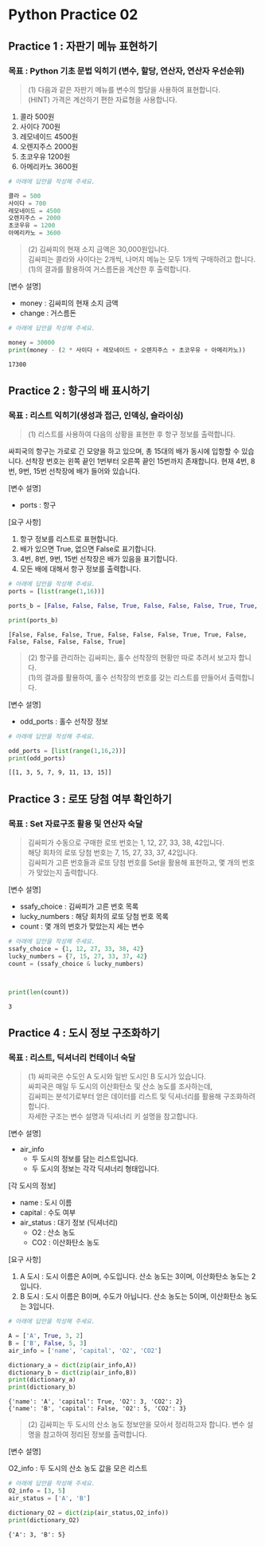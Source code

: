 # Python Practice 02





## Practice 1 : 자판기 메뉴 표현하기

### 목표 : Python 기초 문법 익히기 (변수, 할당,  연산자, 연산자 우선순위)

> (1) 다음과 같은 자판기 메뉴를 변수의 할당을 사용하여 표현합니다. <br> (HINT) 가격은 계산하기 편한 자료형을 사용합니다.

1. 콜라 500원
2. 사이다 700원
3. 레모네이드 4500원
4. 오렌지주스 2000원
5. 초코우유 1200원
6. 아메리카노 3600원


```python
# 아래에 답안을 작성해 주세요.

콜라 = 500
사이다 = 700
레모네이드 = 4500
오렌지주스 = 2000
초코우유 = 1200
아메리카노 = 3600
```

> (2) 김싸피의 현재 소지 금액은 30,000원입니다. <br>
김싸피는 콜라와 사이다는 2개씩, 나머지 메뉴는 모두 1개씩 구매하려고 합니다. <br>
(1)의 결과를 활용하여 거스름돈을 계산한 후 출력합니다.

[변수 설명]

* money : 김싸피의 현재 소지 금액
* change : 거스름돈


```python
# 아래에 답안을 작성해 주세요.

money = 30000
print(money - (2 * 사이다 + 레모네이드 + 오렌지주스 + 초코우유 + 아메리카노))
```

    17300
    

## Practice 2 : 항구의 배 표시하기

### 목표 : 리스트 익히기(생성과 접근, 인덱싱, 슬라이싱)

> (1) 리스트를 사용하여 다음의 상황을 표현한 후 항구 정보를 출력합니다.

싸피국의 항구는 가로로 긴 모양을 하고 있으며, 총 15대의 배가 동시에 입항할 수 있습니다.
선착장 번호는 왼쪽 끝인 1번부터 오른쪽 끝인 15번까지 존재합니다.
현재 4번, 8번, 9번, 15번 선착장에 배가 들어와 있습니다.

[변수 설명]

* ports : 항구

[요구 사항]

1. 항구 정보를 리스트로 표현합니다.
2. 배가 있으면 True, 없으면 False로 표기합니다.
3. 4번, 8번, 9번, 15번 선착장은 배가 있음을 표기합니다.
4. 모든 배에 대해서 항구 정보를 출력합니다.


```python
# 아래에 답안을 작성해 주세요.
ports = [list(range(1,16))]

ports_b = [False, False, False, True, False, False, False, True, True, False, False, False, False, False, True]

print(ports_b)
```

    [False, False, False, True, False, False, False, True, True, False, False, False, False, False, True]
    

> (2) 항구를 관리하는 김싸피는, 홀수 선착장의 현황만 따로 추려서 보고자 합니다. <br> (1)의 결과를 활용하여, 홀수 선착장의 번호를 갖는 리스트를 만들어서 출력합니다.

[변수 설명]

* odd_ports : 홀수 선착장 정보


```python
# 아래에 답안을 작성해 주세요.

odd_ports = [list(range(1,16,2))]
print(odd_ports)

```

    [[1, 3, 5, 7, 9, 11, 13, 15]]
    

## Practice 3 : 로또 당첨 여부 확인하기

### 목표 : Set 자료구조 활용 및 연산자 숙달

> 김싸피가 수동으로 구매한 로또 번호는 1, 12, 27, 33, 38, 42입니다. <br>
해당 회차의 로또 당첨 번호는 7, 15, 27, 33, 37, 42입니다. <br>
김싸피가 고른 번호들과 로또 당첨 번호를 Set을 활용해 표현하고, 몇 개의 번호가 맞았는지 출력합니다.

[변수 설명]

* ssafy_choice : 김싸피가 고른 번호 목록
* lucky_numbers : 해당 회차의 로또 당첨 번호 목록
* count : 몇 개의 번호가 맞았는지 세는 변수


```python
# 아래에 답안을 작성해 주세요.
ssafy_choice = {1, 12, 27, 33, 38, 42}
lucky_numbers = {7, 15, 27, 33, 37, 42}
count = (ssafy_choice & lucky_numbers)



print(len(count))

```

    3
    

## Practice 4 : 도시 정보 구조화하기

### 목표 : 리스트, 딕셔너리 컨테이너 숙달

> (1) 싸피국은 수도인 A 도시와 일반 도시인 B 도시가 있습니다. <br>
싸피국은 매일 두 도시의 이산화탄소 및 산소 농도를 조사하는데, <br>
김싸피는 분석기로부터 얻은 데이터를 리스트 및 딕셔너리를 활용해 구조화하려 합니다. <br>
자세한 구조는 변수 설명과 딕셔너리 키 설명을 참고합니다.

[변수 설명]

* air_info
    - 두 도시의 정보를 담는 리스트입니다.
    - 두 도시의 정보는 각각 딕셔너리 형태입니다.

[각 도시의 정보]

* name : 도시 이름
* capital : 수도 여부
* air_status : 대기 정보 (딕셔너리)
    * O2 : 산소 농도
    * CO2 : 이산화탄소 농도
    
[요구 사항]
1. A 도시 : 도시 이름은 A이며, 수도입니다. 산소 농도는 3이며, 이산화탄소 농도는 2입니다.
2. B 도시 : 도시 이름은 B이며, 수도가 아닙니다. 산소 농도는 5이며, 이산화탄소 농도는 3입니다.



```python
# 아래에 답안을 작성해 주세요.

A = ['A', True, 3, 2]
B = ['B', False, 5, 3]
air_info = ['name', 'capital', 'O2', 'CO2']

dictionary_a = dict(zip(air_info,A))
dictionary_b = dict(zip(air_info,B))
print(dictionary_a)
print(dictionary_b)
```

    {'name': 'A', 'capital': True, 'O2': 3, 'CO2': 2}
    {'name': 'B', 'capital': False, 'O2': 5, 'CO2': 3}
    

> (2) 김싸피는 두 도시의 산소 농도 정보만을 모아서 정리하고자 합니다. 변수 설명을 참고하여 정리된 정보를 출력합니다.

[변수 설명]

O2_info : 두 도시의 산소 농도 값을 모은 리스트


```python
# 아래에 답안을 작성해 주세요.
O2_info = [3, 5]
air_status = ['A', 'B']

dictionary_O2 = dict(zip(air_status,O2_info))
print(dictionary_O2)
```

    {'A': 3, 'B': 5}
    
